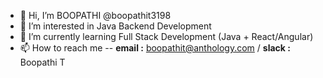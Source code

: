 - 👋 Hi, I’m BOOPATHI @boopathit3198
- 👀 I’m interested in Java Backend Development
- 🌱 I’m currently learning Full Stack Development (Java + React/Angular)
- 📫 How to reach me  -- 
**email :** boopathit@anthology.com / 
**slack :** Boopathi T

<!---
boopathit3198/boopathit3198 is a ✨ special ✨ repository because its `README.md` (this file) appears on your GitHub profile.
You can click the Preview link to take a look at your changes.
--->
